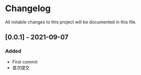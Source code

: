 # Changelog
All notable changes to this project will be documented in this file.

## [0.0.1] - 2021-09-07
### Added
- First commit
- 首次提交
